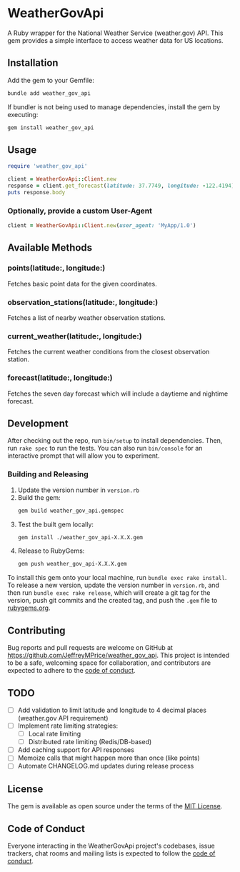# WeatherGovApi

A Ruby wrapper for the National Weather Service (weather.gov) API. This gem provides a simple interface to access weather data for US locations.

## Installation

Add the gem to your Gemfile:
```bash
bundle add weather_gov_api
```

If bundler is not being used to manage dependencies, install the gem by executing:
```bash
gem install weather_gov_api
```

## Usage

```ruby
require 'weather_gov_api'

client = WeatherGovApi::Client.new
response = client.get_forecast(latitude: 37.7749, longitude: -122.4194)
puts response.body
```

### Optionally, provide a custom User-Agent
```ruby
client = WeatherGovApi::Client.new(user_agent: 'MyApp/1.0')
```
## Available Methods

### points(latitude:, longitude:)
Fetches basic point data for the given coordinates.

### observation_stations(latitude:, longitude:)
Fetches a list of nearby weather observation stations.

### current_weather(latitude:, longitude:)
Fetches the current weather conditions from the closest observation station.

### forecast(latitude:, longitude:)
Fetches the seven day forecast which will include a daytieme and nightime forecast.

## Development

After checking out the repo, run `bin/setup` to install dependencies. Then, run `rake spec` to run the tests. You can also run `bin/console` for an interactive prompt that will allow you to experiment.

### Building and Releasing

1. Update the version number in `version.rb`
2. Build the gem:
   ```bash
   gem build weather_gov_api.gemspec
   ```
3. Test the built gem locally:
   ```bash
   gem install ./weather_gov_api-X.X.X.gem
   ```
4. Release to RubyGems:
   ```bash
   gem push weather_gov_api-X.X.X.gem
   ```

To install this gem onto your local machine, run `bundle exec rake install`. To release a new version, update the version number in `version.rb`, and then run `bundle exec rake release`, which will create a git tag for the version, push git commits and the created tag, and push the `.gem` file to [rubygems.org](https://rubygems.org).

## Contributing

Bug reports and pull requests are welcome on GitHub at https://github.com/JeffreyMPrice/weather_gov_api. This project is intended to be a safe, welcoming space for collaboration, and contributors are expected to adhere to the [code of conduct](https://github.com/JeffreyMPrice/weather_gov_api/blob/main/CODE_OF_CONDUCT.md).

## TODO

- [ ] Add validation to limit latitude and longitude to 4 decimal places (weather.gov API requirement)
- [ ] Implement rate limiting strategies:
  - [ ] Local rate limiting
  - [ ] Distributed rate limiting (Redis/DB-based)
- [ ] Add caching support for API responses
- [ ] Memoize calls that might happen more than once (like points)
- [ ] Automate CHANGELOG.md updates during release process

## License

The gem is available as open source under the terms of the [MIT License](https://opensource.org/licenses/MIT).

## Code of Conduct

Everyone interacting in the WeatherGovApi project's codebases, issue trackers, chat rooms and mailing lists is expected to follow the [code of conduct](https://github.com/JeffreyMPrice/weather_gov_api/blob/main/CODE_OF_CONDUCT.md).
